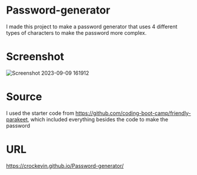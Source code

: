 # Password-generator
  I made this project to make a password generator that uses 4 different types of characters to make the password more complex.

  # Screenshot
  ![Screenshot 2023-09-09 161912](https://github.com/crockevin/Password-generator/assets/70048195/f954e847-5e1b-47d8-af3c-13552516fc66)

  # Source
  I used the starter code from https://github.com/coding-boot-camp/friendly-parakeet, which included everything besides the code to make the password

  # URL
  https://crockevin.github.io/Password-generator/

